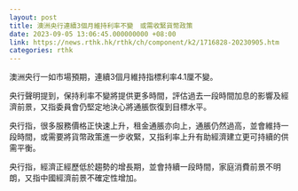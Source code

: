 ```yaml
---
layout: post
title: 澳洲央行連續3個月維持利率不變　或需收緊貨幣政策
date: 2023-09-05 13:06:45.000000000 +08:00
link: https://news.rthk.hk/rthk/ch/component/k2/1716828-20230905.htm
categories: rthk
---
```


澳洲央行一如市場預期，連續3個月維持指標利率4.1厘不變。

央行聲明提到，保持利率不變將提供更多時間，評估過去一段時間加息的影響及經濟前景，又指委員會仍堅定地決心將通脹恢復到目標水平。

央行指，很多服務價格正快速上升，租金通脹亦向上，通脹仍然過高，並會維持一段時間，或需要將貨幣政策進一步收緊，又指利率上升有助經濟建立更可持續的供需平衡。

央行指，經濟正經歷低於趨勢的增長期，並會持續一段時間，家庭消費前景不明朗，又指中國經濟前景不確定性增加。
